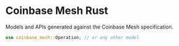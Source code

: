 # Coinbase Mesh Rust

Models and APIs generated against the Coinbase Mesh specification.

```rs
use coinbase_mesh::Operation; // or any other model
```
